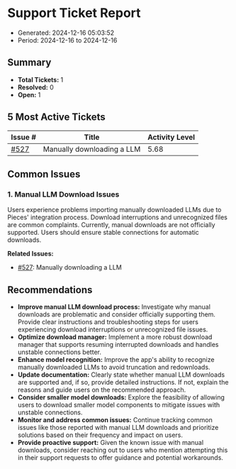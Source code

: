 # Support Ticket Report
- Generated: 2024-12-16 05:03:52
- Period: 2024-12-16 to 2024-12-16

## Summary
- **Total Tickets:** 1
- **Resolved:** 0
- **Open:** 1

## 5 Most Active Tickets
| Issue # | Title | Activity Level |
|---------|-------|----------------|
| [#527](https://github.com/pieces-app/support/issues/527) | Manually downloading a LLM | 5.68 |

## Common Issues
### 1. Manual LLM Download Issues
Users experience problems importing manually downloaded LLMs due to Pieces' integration process. Download interruptions and unrecognized files are common complaints. Currently, manual downloads are not officially supported. Users should ensure stable connections for automatic downloads.

**Related Issues:**
- [#527](https://github.com/pieces-app/support/issues/527): Manually downloading a LLM


## Recommendations
- **Improve manual LLM download process:** Investigate why manual downloads are problematic and consider officially supporting them. Provide clear instructions and troubleshooting steps for users experiencing download interruptions or unrecognized file issues.
- **Optimize download manager:** Implement a more robust download manager that supports resuming interrupted downloads and handles unstable connections better.
- **Enhance model recognition:** Improve the app's ability to recognize manually downloaded LLMs to avoid truncation and redownloads.
- **Update documentation:** Clearly state whether manual LLM downloads are supported and, if so, provide detailed instructions. If not, explain the reasons and guide users on the recommended approach.
- **Consider smaller model downloads:** Explore the feasibility of allowing users to download smaller model components to mitigate issues with unstable connections.
- **Monitor and address common issues:**  Continue tracking common issues like those reported with manual LLM downloads and prioritize solutions based on their frequency and impact on users.
- **Provide proactive support:**  Given the known issue with manual downloads, consider reaching out to users who mention attempting this in their support requests to offer guidance and potential workarounds.
